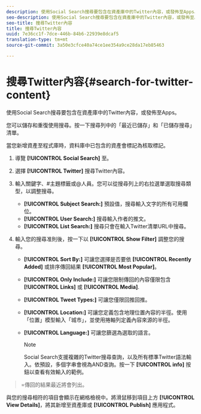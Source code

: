 ```yaml
---
description: 使用Social Search搜尋要包含在資產庫中的Twitter內容，或發佈至Apps。
seo-description: 使用Social Search搜尋要包含在資產庫中的Twitter內容，或發佈至Apps。
seo-title: 搜尋Twitter內容
title: 搜尋Twitter內容
uuid: 7e36cc1f-7dce-446b-84b6-22939e8dcaf5
translation-type: tm+mt
source-git-commit: 3a50e3cfce40a74ce1ee354a9ce28da17eb85463

---
```



# 搜尋Twitter內容{#search-for-twitter-content}

使用Social Search搜尋要包含在資產庫中的Twitter內容，或發佈至Apps。

您可以儲存和重復使用搜尋。按一下搜尋列中的「最近已儲存」和「已儲存搜尋」清單。

當您新增資產至程式庫時，資料庫中已包含的資產會標記為核取標記。

1. 導覽 **[!UICONTROL Social Search]** 至。
1. 選擇 **[!UICONTROL Twitter]** 搜尋Twitter內容。
1. 輸入關鍵字、#主題標籤或@人員。您可以從搜尋列上的右拉選單選取搜尋類型，以調整搜尋。

   * **[!UICONTROL Subject Search:]** 預設值，搜尋輸入文字的所有可用欄位。
   * **[!UICONTROL User Search:]** 搜尋輸入作者的推文。
   * **[!UICONTROL List Search:]** 搜尋只會在輸入Twitter清單URL中搜尋。

1. 輸入您的搜尋准則後，按一下以 **[!UICONTROL Show Filter]** 調整您的搜尋。

   * **[!UICONTROL Sort By:]** 可讓您選擇是否要依 **[!UICONTROL Recently Added]** 或排序傳回結果 **[!UICONTROL Most Popular]**。

   * **[!UICONTROL Only Include:]** 可讓您限制傳回的內容僅限包含 **[!UICONTROL Links]** 或 **[!UICONTROL Media]**.

   * **[!UICONTROL Tweet Types:]** 可讓您僅限回推回推。
   * **[!UICONTROL Location:]** 可讓您定義包含地理位置內容的半徑。使用「位置」模型輸入「城市」，並使用捲軸列定義內容來源的半徑。
   * **[!UICONTROL Language:]** 可讓您篩選為選取的語言。

      >[!NOTE]
      >
      >Social Search支援複雜的Twitter搜尋查詢，以及所有標準Twitter語法輸入。依預設，多個字串會視為AND查詢。按一下 **[!UICONTROL info]** 按鈕以查看有效輸入的範例。

>=傳回的結果最近將會列出。

與您的搜尋相符的項目會顯示在網格檢視中。將滑鼠移到項目上方 **[!UICONTROL View Details]**，將其新增至資產庫或 **[!UICONTROL Publish]** 應用程式。